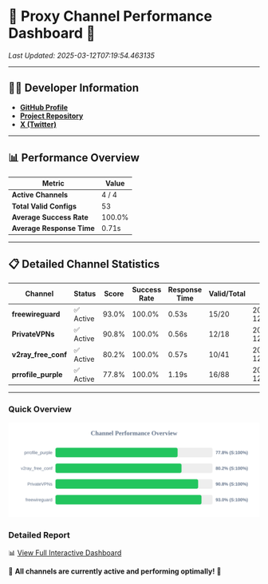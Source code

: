 # 🌟 Proxy Channel Performance Dashboard 🌟

_Last Updated: 2025-03-12T07:19:54.463135_

---

## 👩‍💻 Developer Information

- **[GitHub Profile](https://github.com/4n0nymou3)**  
- **[Project Repository](https://github.com/4n0nymou3/multi-proxy-config-fetcher)**  
- **[X (Twitter)](https://x.com/4n0nymou3)**  

---

## 📊 Performance Overview

| Metric                | Value       |
|-----------------------|-------------|
| **Active Channels**   | 4 / 4       |
| **Total Valid Configs** | 53          |
| **Average Success Rate** | 100.0%      |
| **Average Response Time** | 0.71s       |

---

## 📋 Detailed Channel Statistics

| Channel          | Status     | Score  | Success Rate | Response Time | Valid/Total | Last Success               |
|------------------|------------|--------|--------------|---------------|-------------|----------------------------|
| **freewireguard**  | ✅ Active  | 93.0%  | 100.0% | 0.53s         | 15/20       | 2025-03-12T07:19:54.461331 |
| **PrivateVPNs**  | ✅ Active  | 90.8%  | 100.0% | 0.56s         | 12/18       | 2025-03-12T07:19:53.904985 |
| **v2ray_free_conf**  | ✅ Active  | 80.2%  | 100.0% | 0.57s         | 10/41       | 2025-03-12T07:19:53.310222 |
| **prrofile_purple**  | ✅ Active  | 77.8%  | 100.0% | 1.19s         | 16/88       | 2025-03-12T07:19:52.702428 |

---

### Quick Overview
<div align="center">
  <a href="https://raw.githubusercontent.com/nullluser/NullRepo/refs/heads/main/assets/channel_stats_chart.svg">
    <img src="https://raw.githubusercontent.com/nullluser/NullRepo/refs/heads/main/assets/channel_stats_chart.svg" alt="Source Performance Statistics" width="800">
  </a>
</div>

### Detailed Report
📊 [View Full Interactive Dashboard](https://htmlpreview.github.io/?https://github.com/nullluser/NullRepo/blob/main/assets/performance_report.html)

🎉 **All channels are currently active and performing optimally!** 🎉
